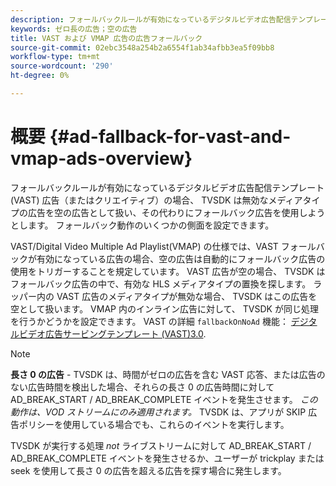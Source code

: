 ```yaml
---
description: フォールバックルールが有効になっているデジタルビデオ広告配信テンプレート (VAST) 広告（またはクリエイティブ）の場合、 TVSDK は無効なメディアタイプの広告を空の広告として扱い、その代わりにフォールバック広告を使用しようとします。 フォールバック動作のいくつかの側面を設定できます。
keywords: ゼロ長の広告；空の広告
title: VAST および VMAP 広告の広告フォールバック
source-git-commit: 02ebc3548a254b2a6554f1ab34afbb3ea5f09bb8
workflow-type: tm+mt
source-wordcount: '290'
ht-degree: 0%

---
```


# 概要 {#ad-fallback-for-vast-and-vmap-ads-overview}

フォールバックルールが有効になっているデジタルビデオ広告配信テンプレート (VAST) 広告（またはクリエイティブ）の場合、 TVSDK は無効なメディアタイプの広告を空の広告として扱い、その代わりにフォールバック広告を使用しようとします。 フォールバック動作のいくつかの側面を設定できます。

VAST/Digital Video Multiple Ad Playlist(VMAP) の仕様では、VAST フォールバックが有効になっている広告の場合、空の広告は自動的にフォールバック広告の使用をトリガーすることを規定しています。 VAST 広告が空の場合、 TVSDK はフォールバック広告の中で、有効な HLS メディアタイプの置換を探します。 ラッパー内の VAST 広告のメディアタイプが無効な場合、 TVSDK はこの広告を空として扱います。 VMAP 内のインライン広告に対して、 TVSDK が同じ処理を行うかどうかを設定できます。 VAST の詳細 `fallbackOnNoAd` 機能： [デジタルビデオ広告サービングテンプレート (VAST)3.0](https://www.iab.net/guidelines/508676/digitalvideo/vsuite/vast).

>[!NOTE]
>
>**長さ 0 の広告** - TVSDK は、時間がゼロの広告を含む VAST 応答、または広告のない広告時間を検出した場合、それらの長さ 0 の広告時間に対して AD_BREAK_START / AD_BREAK_COMPLETE イベントを発生させます。 *この動作は、VOD ストリームにのみ適用されます。* TVSDK は、アプリが SKIP 広告ポリシーを使用している場合でも、これらのイベントを実行します。
>
>TVSDK が実行する処理 *not* ライブストリームに対して AD_BREAK_START / AD_BREAK_COMPLETE イベントを発生させるか、ユーザーが trickplay または seek を使用して長さ 0 の広告を超える広告を探す場合に発生します。
